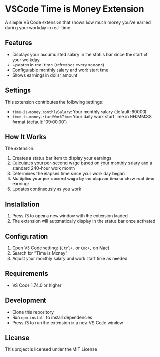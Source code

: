 # VSCode Time is Money Extension

A simple VS Code extension that shows how much money you've earned during your workday in real-time.

## Features

- Displays your accumulated salary in the status bar since the start of your workday
- Updates in real-time (refreshes every second)
- Configurable monthly salary and work start time
- Shows earnings in dollar amount

## Settings

This extension contributes the following settings:

- `time-is-money.monthlySalary`: Your monthly salary (default: 60000)
- `time-is-money.startWorkTime`: Your daily work start time in HH:MM:SS format (default: '09:00:00')

## How It Works

The extension:

1. Creates a status bar item to display your earnings
2. Calculates your per-second wage based on your monthly salary and a standard 240-hour work month
3. Determines the elapsed time since your work day began
4. Multiplies your per-second wage by the elapsed time to show real-time earnings
5. Updates continuously as you work

## Installation

1. Press `F5` to open a new window with the extension loaded
2. The extension will automatically display in the status bar once activated

## Configuration

1. Open VS Code settings (`Ctrl+,` or `Cmd+,` on Mac)
2. Search for "Time is Money"
3. Adjust your monthly salary and work start time as needed

## Requirements

- VS Code 1.74.0 or higher

## Development

- Clone this repository
- Run `npm install` to install dependencies
- Press `F5` to run the extension in a new VS Code window

## License

This project is licensed under the MIT License
